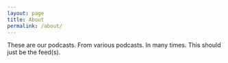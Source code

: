 ```yaml
---
layout: page
title: About
permalink: /about/
---
```


These are our podcasts. From various podcasts. In many times. This should just be the feed(s).
